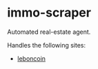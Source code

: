 immo-scraper
===

Automated real-estate agent.

Handles the following sites:
- [leboncoin](https://www.leboncoin.fr)
